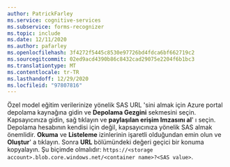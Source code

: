 ```yaml
---
author: PatrickFarley
ms.service: cognitive-services
ms.subservice: forms-recognizer
ms.topic: include
ms.date: 12/11/2020
ms.author: pafarley
ms.openlocfilehash: 3f4272f5445c8530e97726bd4fdca6bf662719c2
ms.sourcegitcommit: 02ed9acd4390b86c8432cad29075e2204f6b1bc3
ms.translationtype: MT
ms.contentlocale: tr-TR
ms.lasthandoff: 12/29/2020
ms.locfileid: "97807816"
---
```

Özel model eğitim verilerinize yönelik SAS URL 'sini almak için Azure portal depolama kaynağına gidin ve **Depolama Gezgini** sekmesini seçin. Kapsayıcınıza gidin, sağ tıklayın ve **paylaşılan erişim Imzasını al**' ı seçin. Depolama hesabının kendisi için değil, kapsayıcınıza yönelik SAS almak önemlidir. **Okuma** ve **Listeleme** izinlerinin işaretli olduğundan emin olun ve **Oluştur**' a tıklayın. Sonra **URL** bölümündeki değeri geçici bir konuma kopyalayın. Şu biçimde olmalıdır: `https://<storage account>.blob.core.windows.net/<container name>?<SAS value>`.